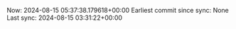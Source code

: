 Now: 2024-08-15 05:37:38.179618+00:00 Earliest commit since sync: None Last sync: 2024-08-15 03:31:22+00:00
